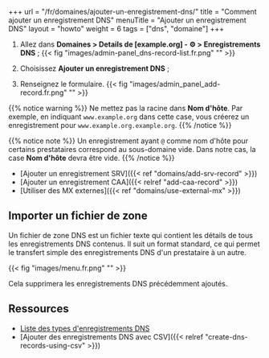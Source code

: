 +++
url = "/fr/domaines/ajouter-un-enregistrement-dns/"
title = "Comment ajouter un enregistrement DNS"
menuTitle = "Ajouter un enregistrement DNS"
layout = "howto"
weight = 6
tags = ["dns", "domaine"]
+++

1.   Allez dans **Domaines > Details de [example.org] -  ⚙️ > Enregistrements DNS** ;
    {{< fig "images/admin-panel_dns-record-list.fr.png" "" >}}

2.  Choisissez **Ajouter un enregistrement DNS** ;

3.  Renseignez le formulaire.
    {{< fig "images/admin_panel_add-record.fr.png" "" >}}

{{% notice warning %}}
Ne mettez pas la racine dans **Nom d'hôte**. Par exemple, en indiquant `www.example.org` dans cette case, vous créerez un enregistrement pour `www.example.org.example.org`.
{{% /notice %}}

{{% notice note %}}
Un enregistrement ayant `@` comme nom d'hôte pour certains prestataires correspond au sous-domaine vide. Dans notre cas, la case **Nom d'hôte** devra être vide.
{{% /notice %}}

- [Ajouter un enregistrement SRV]({{< ref "domains/add-srv-record" >}})
- [Ajouter un enregistrement CAA]({{< relref "add-caa-record" >}})
- [Utiliser des MX externes]({{< ref "domains/use-external-mx" >}})

## Importer un fichier de zone

Un fichier de zone DNS est un fichier texte qui contient les détails de tous les enregistrements DNS contenus. Il suit un format standard, ce qui permet le transfert simple des enregistrements DNS d'un prestataire à un autre.

{{< fig "images/menu.fr.png" "" >}}

Cela supprimera les enregistrements DNS précédemment ajoutés.

## Ressources

- [Liste des types d'enregistrements DNS](https://fr.wikipedia.org/wiki/Liste_des_enregistrements_DNS)
- [Ajouter des enregistrements DNS avec CSV]({{< relref "create-dns-records-using-csv" >}})
